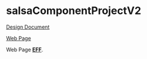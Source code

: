 # salsaComponentProjectV2

[Design Document](https://github.com/ACS-Curriculum/salsaComponentProjectV2/blob/main/assests-keynoteOrPdf/salsaWebDesign.pdf)

[Web Page](https://acs-curriculum.github.io/salsaComponentProjectV2/)

Web Page **[EFF](https://eff.org)**.
